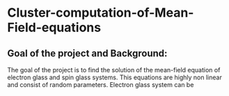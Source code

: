# Cluster-computation-of-Mean-Field-equations
## Goal of the project and Background:

The goal of the project is to find the solution of the mean-field equation of electron glass and spin glass systems. This equations are highly non linear and consist of random parameters.
Electron glass system can be 


